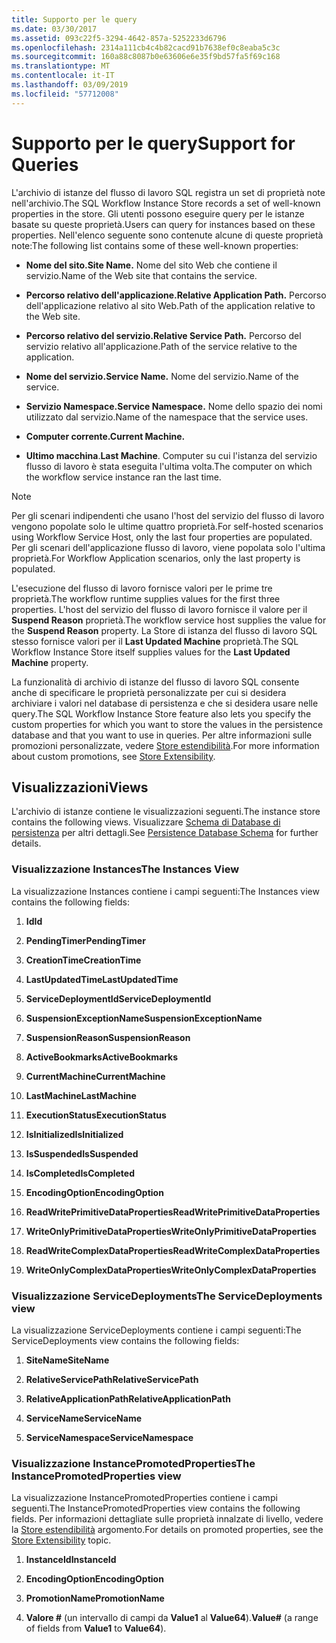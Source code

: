 ```yaml
---
title: Supporto per le query
ms.date: 03/30/2017
ms.assetid: 093c22f5-3294-4642-857a-5252233d6796
ms.openlocfilehash: 2314a111cb4c4b82cacd91b7638ef0c8eaba5c3c
ms.sourcegitcommit: 160a88c8087b0e63606e6e35f9bd57fa5f69c168
ms.translationtype: MT
ms.contentlocale: it-IT
ms.lasthandoff: 03/09/2019
ms.locfileid: "57712008"
---
```

# <a name="support-for-queries"></a><span data-ttu-id="33aff-102">Supporto per le query</span><span class="sxs-lookup"><span data-stu-id="33aff-102">Support for Queries</span></span>
<span data-ttu-id="33aff-103">L'archivio di istanze del flusso di lavoro SQL registra un set di proprietà note nell'archivio.</span><span class="sxs-lookup"><span data-stu-id="33aff-103">The SQL Workflow Instance Store records a set of well-known properties in the store.</span></span> <span data-ttu-id="33aff-104">Gli utenti possono eseguire query per le istanze basate su queste proprietà.</span><span class="sxs-lookup"><span data-stu-id="33aff-104">Users can query for instances based on these properties.</span></span> <span data-ttu-id="33aff-105">Nell'elenco seguente sono contenute alcune di queste proprietà note:</span><span class="sxs-lookup"><span data-stu-id="33aff-105">The following list contains some of these well-known properties:</span></span>  
  
-   <span data-ttu-id="33aff-106">**Nome del sito.**</span><span class="sxs-lookup"><span data-stu-id="33aff-106">**Site Name.**</span></span> <span data-ttu-id="33aff-107">Nome del sito Web che contiene il servizio.</span><span class="sxs-lookup"><span data-stu-id="33aff-107">Name of the Web site that contains the service.</span></span>  
  
-   <span data-ttu-id="33aff-108">**Percorso relativo dell'applicazione.**</span><span class="sxs-lookup"><span data-stu-id="33aff-108">**Relative Application Path.**</span></span> <span data-ttu-id="33aff-109">Percorso dell'applicazione relativo al sito Web.</span><span class="sxs-lookup"><span data-stu-id="33aff-109">Path of the application relative to the Web site.</span></span>  
  
-   <span data-ttu-id="33aff-110">**Percorso relativo del servizio.**</span><span class="sxs-lookup"><span data-stu-id="33aff-110">**Relative Service Path.**</span></span> <span data-ttu-id="33aff-111">Percorso del servizio relativo all'applicazione.</span><span class="sxs-lookup"><span data-stu-id="33aff-111">Path of the service relative to the application.</span></span>  
  
-   <span data-ttu-id="33aff-112">**Nome del servizio.**</span><span class="sxs-lookup"><span data-stu-id="33aff-112">**Service Name.**</span></span> <span data-ttu-id="33aff-113">Nome del servizio.</span><span class="sxs-lookup"><span data-stu-id="33aff-113">Name of the service.</span></span>  
  
-   <span data-ttu-id="33aff-114">**Servizio Namespace.**</span><span class="sxs-lookup"><span data-stu-id="33aff-114">**Service Namespace.**</span></span> <span data-ttu-id="33aff-115">Nome dello spazio dei nomi utilizzato dal servizio.</span><span class="sxs-lookup"><span data-stu-id="33aff-115">Name of the namespace that the service uses.</span></span>  
  
-   <span data-ttu-id="33aff-116">**Computer corrente.**</span><span class="sxs-lookup"><span data-stu-id="33aff-116">**Current Machine.**</span></span>  
  
-   <span data-ttu-id="33aff-117">**Ultimo macchina**.</span><span class="sxs-lookup"><span data-stu-id="33aff-117">**Last Machine**.</span></span> <span data-ttu-id="33aff-118">Computer su cui l'istanza del servizio flusso di lavoro è stata eseguita l'ultima volta.</span><span class="sxs-lookup"><span data-stu-id="33aff-118">The computer on which the workflow service instance ran the last time.</span></span>  
  
> [!NOTE]
>  <span data-ttu-id="33aff-119">Per gli scenari indipendenti che usano l'host del servizio del flusso di lavoro vengono popolate solo le ultime quattro proprietà.</span><span class="sxs-lookup"><span data-stu-id="33aff-119">For self-hosted scenarios using Workflow Service Host, only the last four properties are populated.</span></span> <span data-ttu-id="33aff-120">Per gli scenari dell'applicazione flusso di lavoro, viene popolata solo l'ultima proprietà.</span><span class="sxs-lookup"><span data-stu-id="33aff-120">For Workflow Application scenarios, only the last property is populated.</span></span>  
  
 <span data-ttu-id="33aff-121">L'esecuzione del flusso di lavoro fornisce valori per le prime tre proprietà.</span><span class="sxs-lookup"><span data-stu-id="33aff-121">The workflow runtime supplies values for the first three properties.</span></span> <span data-ttu-id="33aff-122">L'host del servizio del flusso di lavoro fornisce il valore per il **Suspend Reason** proprietà.</span><span class="sxs-lookup"><span data-stu-id="33aff-122">The workflow service host supplies the value for the **Suspend Reason** property.</span></span> <span data-ttu-id="33aff-123">La Store di istanza del flusso di lavoro SQL stesso fornisce valori per il **Last Updated Machine** proprietà.</span><span class="sxs-lookup"><span data-stu-id="33aff-123">The SQL Workflow Instance Store itself supplies values for the **Last Updated Machine** property.</span></span>  
  
 <span data-ttu-id="33aff-124">La funzionalità di archivio di istanze del flusso di lavoro SQL consente anche di specificare le proprietà personalizzate per cui si desidera archiviare i valori nel database di persistenza e che si desidera usare nelle query.</span><span class="sxs-lookup"><span data-stu-id="33aff-124">The SQL Workflow Instance Store feature also lets you specify the custom properties for which you want to store the values in the persistence database and that you want to use in queries.</span></span> <span data-ttu-id="33aff-125">Per altre informazioni sulle promozioni personalizzate, vedere [Store estendibilità](store-extensibility.md).</span><span class="sxs-lookup"><span data-stu-id="33aff-125">For more information about custom promotions, see [Store Extensibility](store-extensibility.md).</span></span>  
  
## <a name="views"></a><span data-ttu-id="33aff-126">Visualizzazioni</span><span class="sxs-lookup"><span data-stu-id="33aff-126">Views</span></span>  
 <span data-ttu-id="33aff-127">L'archivio di istanze contiene le visualizzazioni seguenti.</span><span class="sxs-lookup"><span data-stu-id="33aff-127">The instance store contains the following views.</span></span> <span data-ttu-id="33aff-128">Visualizzare [Schema di Database di persistenza](persistence-database-schema.md) per altri dettagli.</span><span class="sxs-lookup"><span data-stu-id="33aff-128">See [Persistence Database Schema](persistence-database-schema.md) for further details.</span></span>  
  
### <a name="the-instances-view"></a><span data-ttu-id="33aff-129">Visualizzazione Instances</span><span class="sxs-lookup"><span data-stu-id="33aff-129">The Instances View</span></span>  
 <span data-ttu-id="33aff-130">La visualizzazione Instances contiene i campi seguenti:</span><span class="sxs-lookup"><span data-stu-id="33aff-130">The Instances view contains the following fields:</span></span>  
  
1.  <span data-ttu-id="33aff-131">**Id**</span><span class="sxs-lookup"><span data-stu-id="33aff-131">**Id**</span></span>  
  
2.  <span data-ttu-id="33aff-132">**PendingTimer**</span><span class="sxs-lookup"><span data-stu-id="33aff-132">**PendingTimer**</span></span>  
  
3.  <span data-ttu-id="33aff-133">**CreationTime**</span><span class="sxs-lookup"><span data-stu-id="33aff-133">**CreationTime**</span></span>  
  
4.  <span data-ttu-id="33aff-134">**LastUpdatedTime**</span><span class="sxs-lookup"><span data-stu-id="33aff-134">**LastUpdatedTime**</span></span>  
  
5.  <span data-ttu-id="33aff-135">**ServiceDeploymentId**</span><span class="sxs-lookup"><span data-stu-id="33aff-135">**ServiceDeploymentId**</span></span>  
  
6.  <span data-ttu-id="33aff-136">**SuspensionExceptionName**</span><span class="sxs-lookup"><span data-stu-id="33aff-136">**SuspensionExceptionName**</span></span>  
  
7.  <span data-ttu-id="33aff-137">**SuspensionReason**</span><span class="sxs-lookup"><span data-stu-id="33aff-137">**SuspensionReason**</span></span>  
  
8.  <span data-ttu-id="33aff-138">**ActiveBookmarks**</span><span class="sxs-lookup"><span data-stu-id="33aff-138">**ActiveBookmarks**</span></span>  
  
9. <span data-ttu-id="33aff-139">**CurrentMachine**</span><span class="sxs-lookup"><span data-stu-id="33aff-139">**CurrentMachine**</span></span>  
  
10. <span data-ttu-id="33aff-140">**LastMachine**</span><span class="sxs-lookup"><span data-stu-id="33aff-140">**LastMachine**</span></span>  
  
11. <span data-ttu-id="33aff-141">**ExecutionStatus**</span><span class="sxs-lookup"><span data-stu-id="33aff-141">**ExecutionStatus**</span></span>  
  
12. <span data-ttu-id="33aff-142">**IsInitialized**</span><span class="sxs-lookup"><span data-stu-id="33aff-142">**IsInitialized**</span></span>  
  
13. <span data-ttu-id="33aff-143">**IsSuspended**</span><span class="sxs-lookup"><span data-stu-id="33aff-143">**IsSuspended**</span></span>  
  
14. <span data-ttu-id="33aff-144">**IsCompleted**</span><span class="sxs-lookup"><span data-stu-id="33aff-144">**IsCompleted**</span></span>  
  
15. <span data-ttu-id="33aff-145">**EncodingOption**</span><span class="sxs-lookup"><span data-stu-id="33aff-145">**EncodingOption**</span></span>  
  
16. <span data-ttu-id="33aff-146">**ReadWritePrimitiveDataProperties**</span><span class="sxs-lookup"><span data-stu-id="33aff-146">**ReadWritePrimitiveDataProperties**</span></span>  
  
17. <span data-ttu-id="33aff-147">**WriteOnlyPrimitiveDataProperties**</span><span class="sxs-lookup"><span data-stu-id="33aff-147">**WriteOnlyPrimitiveDataProperties**</span></span>  
  
18. <span data-ttu-id="33aff-148">**ReadWriteComplexDataProperties**</span><span class="sxs-lookup"><span data-stu-id="33aff-148">**ReadWriteComplexDataProperties**</span></span>  
  
19. <span data-ttu-id="33aff-149">**WriteOnlyComplexDataProperties**</span><span class="sxs-lookup"><span data-stu-id="33aff-149">**WriteOnlyComplexDataProperties**</span></span>  
  
### <a name="the-servicedeployments-view"></a><span data-ttu-id="33aff-150">Visualizzazione ServiceDeployments</span><span class="sxs-lookup"><span data-stu-id="33aff-150">The ServiceDeployments view</span></span>  
 <span data-ttu-id="33aff-151">La visualizzazione ServiceDeployments contiene i campi seguenti:</span><span class="sxs-lookup"><span data-stu-id="33aff-151">The ServiceDeployments view contains the following fields:</span></span>  
  
1.  <span data-ttu-id="33aff-152">**SiteName**</span><span class="sxs-lookup"><span data-stu-id="33aff-152">**SiteName**</span></span>  
  
2.  <span data-ttu-id="33aff-153">**RelativeServicePath**</span><span class="sxs-lookup"><span data-stu-id="33aff-153">**RelativeServicePath**</span></span>  
  
3.  <span data-ttu-id="33aff-154">**RelativeApplicationPath**</span><span class="sxs-lookup"><span data-stu-id="33aff-154">**RelativeApplicationPath**</span></span>  
  
4.  <span data-ttu-id="33aff-155">**ServiceName**</span><span class="sxs-lookup"><span data-stu-id="33aff-155">**ServiceName**</span></span>  
  
5.  <span data-ttu-id="33aff-156">**ServiceNamespace**</span><span class="sxs-lookup"><span data-stu-id="33aff-156">**ServiceNamespace**</span></span>  
  
### <a name="the-instancepromotedproperties-view"></a><span data-ttu-id="33aff-157">Visualizzazione InstancePromotedProperties</span><span class="sxs-lookup"><span data-stu-id="33aff-157">The InstancePromotedProperties view</span></span>  
 <span data-ttu-id="33aff-158">La visualizzazione InstancePromotedProperties contiene i campi seguenti.</span><span class="sxs-lookup"><span data-stu-id="33aff-158">The InstancePromotedProperties view contains the following fields.</span></span> <span data-ttu-id="33aff-159">Per informazioni dettagliate sulle proprietà innalzate di livello, vedere la [Store estendibilità](store-extensibility.md) argomento.</span><span class="sxs-lookup"><span data-stu-id="33aff-159">For details on promoted properties, see the [Store Extensibility](store-extensibility.md) topic.</span></span>  
  
1.  <span data-ttu-id="33aff-160">**InstanceId**</span><span class="sxs-lookup"><span data-stu-id="33aff-160">**InstanceId**</span></span>  
  
2.  <span data-ttu-id="33aff-161">**EncodingOption**</span><span class="sxs-lookup"><span data-stu-id="33aff-161">**EncodingOption**</span></span>  
  
3.  <span data-ttu-id="33aff-162">**PromotionName**</span><span class="sxs-lookup"><span data-stu-id="33aff-162">**PromotionName**</span></span>  
  
4.  <span data-ttu-id="33aff-163">**Valore #** (un intervallo di campi da **Value1** al **Value64**).</span><span class="sxs-lookup"><span data-stu-id="33aff-163">**Value#** (a range of fields from **Value1** to **Value64**).</span></span>
